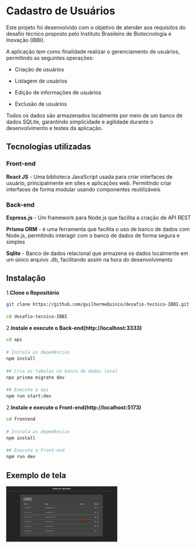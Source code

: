 # Cadastro de Usuários

Este projeto foi desenvolvido com o objetivo de atender aos requisitos do desafio técnico proposto pelo Instituto Brasileiro de Biotecnologia e Inovação (IBBI).

A aplicação tem como finalidade realizar o gerenciamento de usuários, permitindo as seguintes operações:

- Criação de usuários

- Listagem de usuários

- Edição de informações de usuários

- Exclusão de usuários

Todos os dados são armazenados localmente por meio de um banco de dados SQLite, garantindo simplicidade e agilidade durante o desenvolvimento e testes da aplicação.

## Tecnologias utilizadas

### Front-end

**React JS** - Uma biblioteca JavaScript usada para criar interfaces de usuário, principalmente em sites e aplicações web. Permitindo criar interfaces de forma modular usando componentes reutilizáveis

### Back-end

**Express.js** - Um framework para Node.js que facilita a criação de API REST

**Prisma ORM** - é uma ferramenta que facilita o uso de banco de dados com Node.js, permitindo interagir com o banco de dados de forma segura e simples

**Sqlite** - Banco de dados relacional que armazena os dados localmente em um único arquivo .db, facilitando assim na hora do desenvolvimento

## Instalação

1.**Clone o Repositório**

```bash
git clone https://github.com/guilhermeQuinco/desafio-tecnico-IBBI.git

cd desafio-tecnico-IBBI

```

2.**Instale e execute o Back-end(http://localhost:3333)**

```bash
cd api

# Instala as depedências
npm install

## Cria as tabelas no banco de dados local
npx prisma migrate dev

## Execute a api
npm run start:dev

```

2.**Instale e execute o Front-end(http://localhost:5173)**

```bash
cd frontend

# Instala as depedências
npm install

## Execute o Front-end
npm run dev

```

## Exemplo de tela

<img src="/assets/screenshot.png" alt="cadastro de usuários screenshot" width="300">
